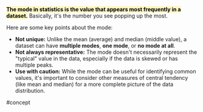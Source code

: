 <mark style="background: #FFF3A3A6;">**The mode in statistics is the value that appears most frequently in a dataset.**</mark> Basically, it's the number you see popping up the most.

Here are some key points about the mode:

- **Not unique:** Unlike the mean (average) and median (middle value), a dataset can have **multiple modes**, **one mode**, or **no mode at all**.
- **Not always representative:** The mode doesn't necessarily represent the "typical" value in the data, especially if the data is skewed or has multiple peaks.
- **Use with caution:** While the mode can be useful for identifying common values, it's important to consider other measures of central tendency (like mean and median) for a more complete picture of the data distribution.

#concept 